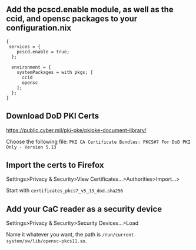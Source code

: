 ## Add the pcscd.enable module, as well as the ccid, and opensc packages to your configuration.nix
``` 
{
 services = {
    pcscd.enable = true;
  };

  environment = {
    systemPackages = with pkgs; [
      ccid
      opensc
    ];
  };
}
```

## Download DoD PKI Certs
https://public.cyber.mil/pki-pke/pkipke-document-library/

Choose the following file: `PKI CA Certificate Bundles: PKCS#7 For DoD PKI Only - Version 5.13`

## Import the certs to Firefox
Settings>Privacy & Security>View Certificates...>Authorities>Import...>

Start with `certificates_pkcs7_v5_13_dod.sha256`

## Add your CaC reader as a security device
Settings>Privacy & Security>Security Devices...>Load

Name it whatever you want, the path is `/run/current-system/sw/lib/opensc-pkcs11.so`.